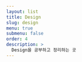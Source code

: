 ```yaml
---
layout: list
title: Design
slug: design
menu: true
submenu: false
order: 4
description: >
  Design을 공부하고 정리하는 곳
---
```

